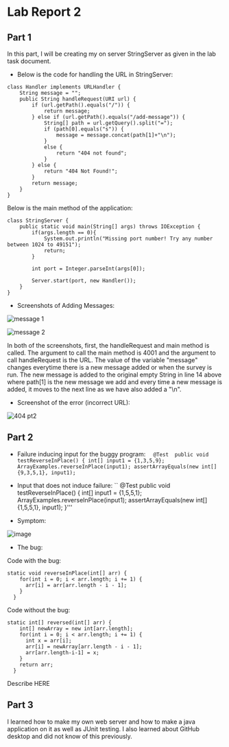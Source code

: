 # Lab Report 2
## Part 1
In this part, I will be creating my on server StringServer as given in the lab task document. 
* Below is the code for handling the URL in StringServer:
```
class Handler implements URLHandler {
    String message = ""; 
    public String handleRequest(URI url) {
        if (url.getPath().equals("/")) {  
            return message;
        } else if (url.getPath().equals("/add-message")) { 
            String[] path = url.getQuery().split("="); 
            if (path[0].equals("s")) { 
                message = message.concat(path[1]+"\n");
            }
            else {
                return "404 not found"; 
            }
        } else {
            return "404 Not Found!"; 
        }
        return message; 
    }
}
```

Below is the main method of the application:
```
class StringServer {
    public static void main(String[] args) throws IOException {
        if(args.length == 0){
            System.out.println("Missing port number! Try any number between 1024 to 49151");
            return;
        }

        int port = Integer.parseInt(args[0]);

        Server.start(port, new Handler());
    }
}
```
* Screenshots of Adding Messages:

![message 1](https://user-images.githubusercontent.com/116845419/215248867-5098a027-1246-4d5b-bc54-0548f3cca087.png)

![message 2](https://user-images.githubusercontent.com/116845419/215248872-41565ec8-35e4-44b1-89b8-ce4d6a1fcd3f.png)

In both of the screenshots, first, the handleRequest and main method is called. The argument to call the main method is 4001 and the argument to call handleRequest is the URL. The value of the variable "message" changes everytime there is a new message added or when the survey is run. The new message is added to the original empty String in line 14 above where path[1] is the new message we add and every time a new message is added, it moves to the next line as we have also added a "\n".

* Screenshot of the error (incorrect URL):

![404 pt2](https://user-images.githubusercontent.com/116845419/215248883-564de987-d92d-4d11-94fe-5fe6e83d84b5.png)


## Part 2
* Failure inducing input for the buggy program: 
``	@Test 
	public void testReverseInPlace() {
    int[] input1 = {1,3,5,9};
    ArrayExamples.reverseInPlace(input1);
    assertArrayEquals(new int[]{9,3,5,1}, input1);``

* Input that does not induce failure:
``	@Test 
	public void testReverseInPlace() {
    int[] input1 = {1,5,5,1};
    ArrayExamples.reverseInPlace(input1);
    assertArrayEquals(new int[]{1,5,5,1}, input1);
	}'''
* Symptom:

![image](https://user-images.githubusercontent.com/116845419/215251733-a9840743-6397-4606-adf2-6805d483cde7.png)

* The bug:

Code with the bug:

```
static void reverseInPlace(int[] arr) {
    for(int i = 0; i < arr.length; i += 1) {
      arr[i] = arr[arr.length - i - 1];
    }
  }
  ```

Code without the bug:

```
static int[] reversed(int[] arr) {
    int[] newArray = new int[arr.length];
    for(int i = 0; i < arr.length; i += 1) {
      int x = arr[i];
      arr[i] = newArray[arr.length - i - 1];
      arr[arr.length-i-1] = x;
    }
    return arr;
  }
  ```
  
Describe HERE
  
## Part 3
I learned how to make my own web server and how to make a java application on it as well as JUnit testing. I also learned about GitHub desktop and did not know of this previously.
